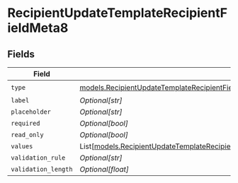 # RecipientUpdateTemplateRecipientFieldMeta8


## Fields

| Field                                                                                                                                                                                                                                              | Type                                                                                                                                                                                                                                               | Required                                                                                                                                                                                                                                           | Description                                                                                                                                                                                                                                        |
| -------------------------------------------------------------------------------------------------------------------------------------------------------------------------------------------------------------------------------------------------- | -------------------------------------------------------------------------------------------------------------------------------------------------------------------------------------------------------------------------------------------------- | -------------------------------------------------------------------------------------------------------------------------------------------------------------------------------------------------------------------------------------------------- | -------------------------------------------------------------------------------------------------------------------------------------------------------------------------------------------------------------------------------------------------- |
| `type`                                                                                                                                                                                                                                             | [models.RecipientUpdateTemplateRecipientFieldMetaTemplatesRecipientsResponse200ApplicationJSONResponseBodyFields8Type](../models/recipientupdatetemplaterecipientfieldmetatemplatesrecipientsresponse200applicationjsonresponsebodyfields8type.md) | :heavy_check_mark:                                                                                                                                                                                                                                 | N/A                                                                                                                                                                                                                                                |
| `label`                                                                                                                                                                                                                                            | *Optional[str]*                                                                                                                                                                                                                                    | :heavy_minus_sign:                                                                                                                                                                                                                                 | N/A                                                                                                                                                                                                                                                |
| `placeholder`                                                                                                                                                                                                                                      | *Optional[str]*                                                                                                                                                                                                                                    | :heavy_minus_sign:                                                                                                                                                                                                                                 | N/A                                                                                                                                                                                                                                                |
| `required`                                                                                                                                                                                                                                         | *Optional[bool]*                                                                                                                                                                                                                                   | :heavy_minus_sign:                                                                                                                                                                                                                                 | N/A                                                                                                                                                                                                                                                |
| `read_only`                                                                                                                                                                                                                                        | *Optional[bool]*                                                                                                                                                                                                                                   | :heavy_minus_sign:                                                                                                                                                                                                                                 | N/A                                                                                                                                                                                                                                                |
| `values`                                                                                                                                                                                                                                           | List[[models.RecipientUpdateTemplateRecipientFieldMetaTemplatesRecipientsValues](../models/recipientupdatetemplaterecipientfieldmetatemplatesrecipientsvalues.md)]                                                                                 | :heavy_minus_sign:                                                                                                                                                                                                                                 | N/A                                                                                                                                                                                                                                                |
| `validation_rule`                                                                                                                                                                                                                                  | *Optional[str]*                                                                                                                                                                                                                                    | :heavy_minus_sign:                                                                                                                                                                                                                                 | N/A                                                                                                                                                                                                                                                |
| `validation_length`                                                                                                                                                                                                                                | *Optional[float]*                                                                                                                                                                                                                                  | :heavy_minus_sign:                                                                                                                                                                                                                                 | N/A                                                                                                                                                                                                                                                |